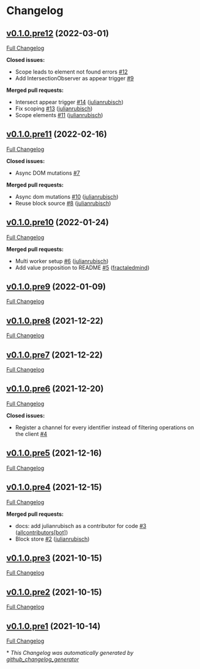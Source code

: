 # Changelog

## [v0.1.0.pre12](https://github.com/julianrubisch/cubism/tree/v0.1.0.pre12) (2022-03-01)

[Full Changelog](https://github.com/julianrubisch/cubism/compare/v0.1.0.pre11...v0.1.0.pre12)

**Closed issues:**

- Scope leads to element not found errors [\#12](https://github.com/julianrubisch/cubism/issues/12)
- Add IntersectionObserver as appear trigger [\#9](https://github.com/julianrubisch/cubism/issues/9)

**Merged pull requests:**

- Intersect appear trigger [\#14](https://github.com/julianrubisch/cubism/pull/14) ([julianrubisch](https://github.com/julianrubisch))
- Fix scoping [\#13](https://github.com/julianrubisch/cubism/pull/13) ([julianrubisch](https://github.com/julianrubisch))
- Scope elements [\#11](https://github.com/julianrubisch/cubism/pull/11) ([julianrubisch](https://github.com/julianrubisch))

## [v0.1.0.pre11](https://github.com/julianrubisch/cubism/tree/v0.1.0.pre11) (2022-02-16)

[Full Changelog](https://github.com/julianrubisch/cubism/compare/v0.1.0.pre10...v0.1.0.pre11)

**Closed issues:**

- Async DOM mutations [\#7](https://github.com/julianrubisch/cubism/issues/7)

**Merged pull requests:**

- Async dom mutations [\#10](https://github.com/julianrubisch/cubism/pull/10) ([julianrubisch](https://github.com/julianrubisch))
- Reuse block source [\#8](https://github.com/julianrubisch/cubism/pull/8) ([julianrubisch](https://github.com/julianrubisch))

## [v0.1.0.pre10](https://github.com/julianrubisch/cubism/tree/v0.1.0.pre10) (2022-01-24)

[Full Changelog](https://github.com/julianrubisch/cubism/compare/v0.1.0.pre9...v0.1.0.pre10)

**Merged pull requests:**

- Multi worker setup [\#6](https://github.com/julianrubisch/cubism/pull/6) ([julianrubisch](https://github.com/julianrubisch))
- Add value proposition to README [\#5](https://github.com/julianrubisch/cubism/pull/5) ([fractaledmind](https://github.com/fractaledmind))

## [v0.1.0.pre9](https://github.com/julianrubisch/cubism/tree/v0.1.0.pre9) (2022-01-09)

[Full Changelog](https://github.com/julianrubisch/cubism/compare/v0.1.0.pre8...v0.1.0.pre9)

## [v0.1.0.pre8](https://github.com/julianrubisch/cubism/tree/v0.1.0.pre8) (2021-12-22)

[Full Changelog](https://github.com/julianrubisch/cubism/compare/v0.1.0.pre7...v0.1.0.pre8)

## [v0.1.0.pre7](https://github.com/julianrubisch/cubism/tree/v0.1.0.pre7) (2021-12-22)

[Full Changelog](https://github.com/julianrubisch/cubism/compare/v0.1.0.pre6...v0.1.0.pre7)

## [v0.1.0.pre6](https://github.com/julianrubisch/cubism/tree/v0.1.0.pre6) (2021-12-20)

[Full Changelog](https://github.com/julianrubisch/cubism/compare/v0.1.0.pre5...v0.1.0.pre6)

**Closed issues:**

- Register a channel for every identifier instead of filtering operations on the client [\#4](https://github.com/julianrubisch/cubism/issues/4)

## [v0.1.0.pre5](https://github.com/julianrubisch/cubism/tree/v0.1.0.pre5) (2021-12-16)

[Full Changelog](https://github.com/julianrubisch/cubism/compare/v0.1.0.pre4...v0.1.0.pre5)

## [v0.1.0.pre4](https://github.com/julianrubisch/cubism/tree/v0.1.0.pre4) (2021-12-15)

[Full Changelog](https://github.com/julianrubisch/cubism/compare/v0.1.0.pre3...v0.1.0.pre4)

**Merged pull requests:**

- docs: add julianrubisch as a contributor for code [\#3](https://github.com/julianrubisch/cubism/pull/3) ([allcontributors[bot]](https://github.com/apps/allcontributors))
- Block store [\#2](https://github.com/julianrubisch/cubism/pull/2) ([julianrubisch](https://github.com/julianrubisch))

## [v0.1.0.pre3](https://github.com/julianrubisch/cubism/tree/v0.1.0.pre3) (2021-10-15)

[Full Changelog](https://github.com/julianrubisch/cubism/compare/v0.1.0.pre2...v0.1.0.pre3)

## [v0.1.0.pre2](https://github.com/julianrubisch/cubism/tree/v0.1.0.pre2) (2021-10-15)

[Full Changelog](https://github.com/julianrubisch/cubism/compare/v0.1.0.pre1...v0.1.0.pre2)

## [v0.1.0.pre1](https://github.com/julianrubisch/cubism/tree/v0.1.0.pre1) (2021-10-14)

[Full Changelog](https://github.com/julianrubisch/cubism/compare/8904f2c6d1eb5afe35e52bf773cbc9225d086e02...v0.1.0.pre1)



\* *This Changelog was automatically generated by [github_changelog_generator](https://github.com/github-changelog-generator/github-changelog-generator)*
